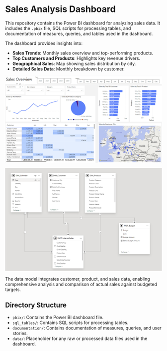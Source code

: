 # Sales Analysis Dashboard

This repository contains the Power BI dashboard for analyzing sales data. It includes the `.pbix` file, SQL scripts for processing tables, and documentation of measures, queries, and tables used in the dashboard.

The dashboard provides insights into:

- **Sales Trends**: Monthly sales overview and top-performing products.
- **Top Customers and Products**: Highlights key revenue drivers.
- **Geographical Sales**: Map showing sales distribution by city.
- **Detailed Sales Data**: Monthly breakdown by customer.

![Dashboard](https://github.com/PolinaBurova/Sales-Analysis-Dashboard/blob/main/pbix/SalesAnalysisDashboard_Screenshot.png)

![queries](https://github.com/PolinaBurova/Sales-Analysis-Dashboard/blob/main/documentation/queries_relationship.png)

The data model integrates customer, product, and sales data, enabling comprehensive analysis and comparison of actual sales against budgeted targets.

## Directory Structure

- `pbix/`: Contains the Power BI dashboard file.
- `sql_tables/`: Contains SQL scripts for processing tables.
- `documentation/`: Contains documentation of measures, queries, and user stories.
- `data/`: Placeholder for any raw or processed data files used in the dashboard.

